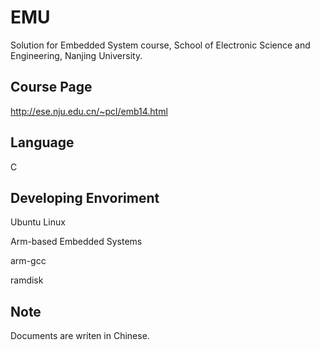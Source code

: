 # EMU
Solution for Embedded System course, School of Electronic Science and Engineering, Nanjing University.

## Course Page
http://ese.nju.edu.cn/~pcl/emb14.html

## Language
C

## Developing Envoriment
Ubuntu Linux

Arm-based Embedded Systems

arm-gcc

ramdisk

## Note
Documents are writen in Chinese.
